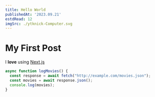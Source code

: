 ```yaml
---
title: Hello World
publishedAt: '2023.09.21'
estdRead: 12
imgSrc: ./ytknick-Computer.svg
---
```


# My First Post

I **love** using [Next.js](https://nextjs.org/)

```typescript
async function logMovies() {
  const response = await fetch("http://example.com/movies.json");
  const movies = await response.json();
  console.log(movies);
}
```